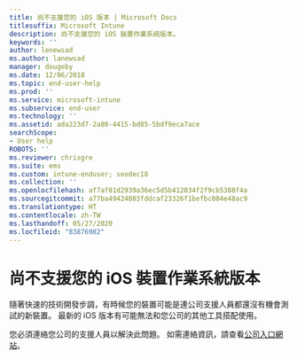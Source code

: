 ```yaml
---
title: 尚不支援您的 iOS 版本 | Microsoft Docs
titlesuffix: Microsoft Intune
description: 尚不支援您的 iOS 裝置作業系統版本。
keywords: ''
author: lenewsad
ms.author: lanewsad
manager: dougeby
ms.date: 12/06/2018
ms.topic: end-user-help
ms.prod: ''
ms.service: microsoft-intune
ms.subservice: end-user
ms.technology: ''
ms.assetid: ada223d7-2a80-4415-bd85-5bdf9eca7ace
searchScope:
- User help
ROBOTS: ''
ms.reviewer: chrisgre
ms.suite: ems
ms.custom: intune-enduser; seodec18
ms.collection: ''
ms.openlocfilehash: af7af81d2939a36ec5d5b412034f2f9cb5388f4a
ms.sourcegitcommit: a77ba49424803fddcaf23326f1befbc004e48ac9
ms.translationtype: HT
ms.contentlocale: zh-TW
ms.lasthandoff: 05/27/2020
ms.locfileid: "83876982"
---
```

# <a name="your-ios-devices-operating-system-version-isnt-yet-supported"></a>尚不支援您的 iOS 裝置作業系統版本

隨著快速的技術開發步調，有時候您的裝置可能是連公司支援人員都還沒有機會測試的新裝置。 最新的 iOS 版本有可能無法和您公司的其他工具搭配使用。

您必須連絡您公司的支援人員以解決此問題。 如需連絡資訊，請查看[公司入口網站](https://go.microsoft.com/fwlink/?linkid=2010980)。

